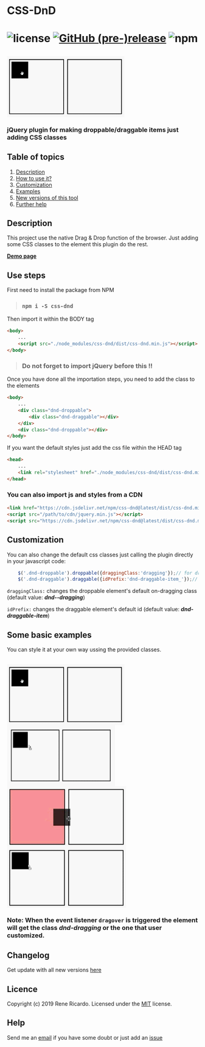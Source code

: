 # CSS-DnD

![license](https://img.shields.io/github/license/2rhop/css-dnd.svg)
[![GitHub (pre-)release](https://img.shields.io/github/release/2rhop/css-dnd/all.svg)](https://github.com/2rhop/knex-seeder/releases)
<img alt="npm" src="https://img.shields.io/npm/dm/css-dnd">
====

## <img align="center" alt="css-dnd example" src="https://raw.githubusercontent.com/2rhop/css-dnd/master/src/images/example1.gif" height=160 title="css-dnd example"/>

### jQuery plugin for making droppable/draggable items just adding CSS classes

## Table of topics
1. [Description](#description)
1. [How to use it?](#use)
1. [Customization](#customize)
1. [Examples](#example)
1. [New versions of this tool](#changelog)
1. [Further help](#help)

## Description

This project use the native Drag & Drop function of the browser. Just adding some CSS classes to the element this plugin do the rest.

<b>[Demo page](https://www.jqueryscript.net/demo/drag-drop-css-dnd)</b>

<h2 id="use">Use steps</h2>

First need to install the package from NPM

> ### `npm i -S css-dnd`

Then import it within the BODY tag

```html
<body>
    ...
    <script src="./node_modules/css-dnd/dist/css-dnd.min.js"></script>
</body>
```

> ### Do not forget to import jQuery before this !!

Once you have done all the importation steps, you need to add the class to the elements

```html
<body>
    ...
    <div class="dnd-droppable">
        <div class="dnd-draggable"></div>
    </div> 
    <div class="dnd-droppable"></div>    
</body>
```

If you want the default styles just add the css file within the HEAD tag

```html
<head>
    ...
    <link rel="stylesheet" href="./node_modules/css-dnd/dist/css-dnd.min.css">
</head>
```

### You can also import js and styles from a CDN
```html
<link href="https://cdn.jsdelivr.net/npm/css-dnd@latest/dist/css-dnd.min.css" rel="stylesheet" />
<script src="/path/to/cdn/jquery.min.js"></script>
<script src="https://cdn.jsdelivr.net/npm/css-dnd@latest/dist/css-dnd.min.js"></script>
```

<h2 id="customize">Customization</h2>
You can also change the default css classes just calling the plugin directly in your javascript code:

```javascript
    $('.dnd-droppable').droppable({draggingClass:'dragging'});// for droppable elements
    $('.dnd-draggable').draggable({idPrefix:'dnd-draggable-item_'});// for draggable elements
```
 `draggingClass:` changes the droppable element's default on-dragging class (default value:  <b>_dnd--dragging_</b>)

 `idPrefix:` changes the draggable element's default id (default value: <b>_dnd-draggable-item_</b>)

<h2 id="example">Some basic examples</h2>
You can style it at your own way ussing the provided classes.

## <img align="center" alt="css-dnd example" src="https://raw.githubusercontent.com/2rhop/css-dnd/master/src/images/example1.gif" height=160 title="css-dnd example"/> <img align="center" alt="css-dnd example" src="https://raw.githubusercontent.com/2rhop/css-dnd/master/src/images/example2.gif" height=160 title="css-dnd example"/> <img align="center" alt="css-dnd example" src="https://raw.githubusercontent.com/2rhop/css-dnd/master/src/images/example3.gif" height=160 title="css-dnd example"/> <img align="center" alt="css-dnd example" src="https://raw.githubusercontent.com/2rhop/css-dnd/master/src/images/example4.gif" height=160 title="css-dnd example"/>

### <b>Note:</b> When the event listener `dragover` is triggered the element will get the class _dnd-dragging_ or the one that user customized.

## Changelog

Get update with all new versions [here](https://github.com/2rhop/css-dnd/releases)

## Licence
Copyright (c) 2019 Rene Ricardo. Licensed under the [MIT](https://github.com/2rhop/css-dnd/blob/master/LICENSE) license.

## Help

Send me an [email](mailto:renerp2016@gmail.com) if you have some doubt or just add an [issue](https://github.com/2rhop/css-dnd/issues)